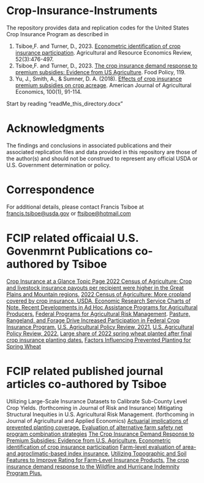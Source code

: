# Crop-Insurance-Instruments
The repository provides data and replication codes for the United States Crop Insurance Program as described in 
1. Tsiboe,F. and Turner, D., 2023. [Econometric identification of crop insurance participation](https://doi.org/10.1017/age.2023.13). Agricultural and Resource Economics Review, 52(3):476-497.
2. Tsiboe,F. and Turner, D., 2023. [The crop insurance demand response to premium subsidies: Evidence from US Agriculture](https://doi.org/10.1016/j.foodpol.2023.102505). Food Policy, 119. 
3. Yu, J., Smith, A., & Sumner, D. A. (2018). [Effects of crop insurance premium subsidies on crop acreage](https://doi.org/10.1093/ajae/aax058). American Journal of Agricultural Economics, 100(1), 91-114. 

Start by reading “readMe_this_directory.docx”

# Acknowledgments
The findings and conclusions in associated publications and their associated replication files and data provided in this repository are those of the author(s) and should not be construed to represent any official USDA or U.S. Government determination or policy. 

# Correspondence
For additional details, please contact Francis Tsiboe at francis.tsiboe@usda.gov or ftsiboe@hotmail.com

# FCIP related officaial U.S. Govenmrnt Publications co-authored by Tsiboe
[Crop Insurance at a Glance Topic Page ](https://www.ers.usda.gov/topics/farm-practices-management/risk-management/crop-insurance-at-a-glance/)
[2022 Census of Agriculture: Crop and livestock insurance payouts per recipient were higher in the Great Plains and Mountain regions.](https://www.ers.usda.gov/data-products/chart-gallery/gallery/chart-detail/?chartId=109664)
[2022 Census of Agriculture: More cropland covered by crop insurance. USDA, Economic Research Service Charts of Note. ](https://www.ers.usda.gov/data-products/chart-gallery/gallery/chart-detail/?chartId=109404#:~:text=While%20percent%20share%20of%20cropland,percent%20from%202017%20to%202022.)
[Recent Developments in Ad Hoc Assistance Programs for Agricultural Producers.](https://www.ers.usda.gov/publications/pub-details/?pubid=110093) 
[Federal Programs for Agricultural Risk Management](https://www.ers.usda.gov/publications/pub-details/?pubid=108166).
[Pasture, Rangeland, and Forage Drive Increased Participation in Federal Crop Insurance Program.](https://www.ers.usda.gov/amber-waves/2024/june/pasture-rangeland-and-forage-drive-increased-participation-in-federal-crop-insurance-program/) 
[U.S. Agricultural Policy Review, 2021.](https://www.ers.usda.gov/publications/pub-details/?pubid=105901)
[U.S. Agricultural Policy Review, 2022.](https://www.ers.usda.gov/publications/pub-details/?pubid=107774)
[Large share of 2022 spring wheat planted after final crop insurance planting dates.](https://www.ers.usda.gov/data-products/chart-gallery/gallery/chart-detail/?chartId=105047)
[Factors Influencing Prevented Planting for Spring Wheat](https://www.ers.usda.gov/publications/pub-details/?pubid=104730)

# FCIP related published journal articles co-authored by Tsiboe
Utilizing Large-Scale Insurance Datasets to Calibrate Sub-County Level Crop Yields. (forthcoming in Journal of Risk and Insurance)
Mitigating Structural Inequities in U.S. Agricultural Risk Management. (forthcoming in Journal of Agricultural and Applied Economics)
[Actuarial implications of prevented planting coverage.](https://doi.org/10.1002/aepp.13471) 
[Evaluation of alternative farm safety net program combination strategies](https://doi.org/10.1108/AFR-11-2023-0150)
[The Crop Insurance Demand Response to Premium Subsidies: Evidence from U.S. Agriculture.](https://doi.org/10.1016/j.foodpol.2023.102505)
[Econometric identification of crop insurance participation](https://doi.org/10.1017/age.2023.13)
[Farm-level evaluation of area- and agroclimatic-based index insurance.](https://doi.org/10.1002/jaa2.77) 
[Utilizing Topographic and Soil Features to Improve Rating for Farm‐Level Insurance Products.](https://doi.org/10.1111/ajae.12218)
[The crop insurance demand response to the Wildfire and Hurricane Indemnity Program Plus.](https://doi.org/10.1002/aepp.13314)

